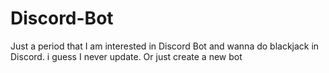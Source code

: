 # Discord-Bot
Just a period that I am interested in Discord Bot and wanna do blackjack in Discord.
i guess I never update.
Or just create a new bot
